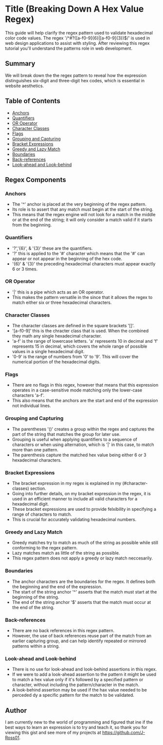# Title (Breaking Down A Hex Value Regex)

This guide will help clarify the regex pattern used to validate hexadecimal color code values. The regex '/^#?([a-f0-9]{6}|[a-f0-9]{3})$/' is used in web design applications to assist with styling. After reviewing this regex tutorial you'll understand the patterns role in web development. 

## Summary

We will break down the the regex pattern to reveal how the expression distinguishes six-digit and three-digit hex codes, which is essential in website aesthetics. 

## Table of Contents

- [Anchors](#anchors)
- [Quantifiers](#quantifiers)
- [OR Operator](#or-operator)
- [Character Classes](#character-classes)
- [Flags](#flags)
- [Grouping and Capturing](#grouping-and-capturing)
- [Bracket Expressions](#bracket-expressions)
- [Greedy and Lazy Match](#greedy-and-lazy-match)
- [Boundaries](#boundaries)
- [Back-references](#back-references)
- [Look-ahead and Look-behind](#look-ahead-and-look-behind)

## Regex Components

### Anchors

- The '^' anchor is placed at the very beginning of the regex pattern.
- Its role is to assert that any match must begin at the start of the string.
- This means that the regex engine will not look for a match in the middle or at the end of the string; it will only consider a match valid if it starts from the beginning.

### Quantifiers

- '?','{6}', & '{3}' these are the quantifiers.
- '?' this is applied to the '#' character which means that the '#' can appear or not appear in the beginning of the hex code. 
- '{6}' & '{3}' the preceding hexadecimal characters must appear exactly 6 or 3 times. 

### OR Operator

- '|' this is a pipe which acts as an OR operator. 
- This makes the pattern versatile in the since that it allows the regex to match either six or three hexadecimal characters. 

### Character Classes

- The character classes are defined in the square brackets '[]'. 
- '[a-f0-9]' this is the chracter class that is used. When the combined they math any single hexadecimal character. 
- 'a-f' is the range of lowercase letters. 'a' represents 10 in decimal and 'f' represents 15 in decimal, which covers the whole range of possible values in a single hexadecimal digit. 
- '0-9' is the range of numbers from '0' to '9'. This will cover the numerical portion of the hexadecimal digits. 

### Flags

- There are no flags in this regex, however that means that this expression operates in a case-sensitive mode matching only the lower-case characters 'a-f'. 
- This also means that the anchors are the start and end of the expression not individual lines.

### Grouping and Capturing

- The parentheses '()' creates a group within the regex and captures the part of the string that matches the group for later use. 
- Grouping is useful when applying quantifiers to a sequence of characters or when using alternation, which is '|' in this case, to match more than one pattern. 
- The parenthesis capture the matched hex value being either 6 or 3 hexadecimal characters. 

### Bracket Expressions

- The bracket expression in my regex is explained in my (#character-classes) section. 
- Going into further details, on my bracket expression in the regex, it is used in an efficient manner to include all valid characters for a hexadecimal digit. 
- These bracket expressions are used to provide felxibility in specifying a range of characters to match. 
- This is crucial for accurately validating hexadecimal numbers. 

### Greedy and Lazy Match

- Greedy matches try to match as much of the string as possible while still conforming to the regex pattern. 
- Lazy matches match as little of the string as possible. 
- This regex pattern does not apply a greedy or lazy match neccesarily. 

### Boundaries

- The anchor characters are the boundaries for the regex. It defines both the beginning and the end of the expression. 
- The start of the string anchor '^' asserts that the match must start at the beginning of the string. 
- The end of the string anchor '$' asserts that the match must occur at the end of the string. 

### Back-references

- There are no back references in this regex pattern. 
- However, the use of back references reuse part of the match from an earlier capturing group, and can help identify repeated or mirrored patterns within a string. 

### Look-ahead and Look-behind

- There is no use for look-ahead and look-behind assertions in this regex.
- If we were to add a look-ahead assertion to the pattern it might be used to match a hex value only if it's followed by a specified pattern or character, without including the pattern/character in the match. 
- A look-behind assertion may be used if the hax value needed to be perceded dy a specific pattern for the match to be validated. 

## Author

I am currently new to the world of programming and figured that ine if the best ways to learn an expression is to try and teach it, so thank you for viewing this gist and see more of my projects at https://github.com/J-Ross01. 